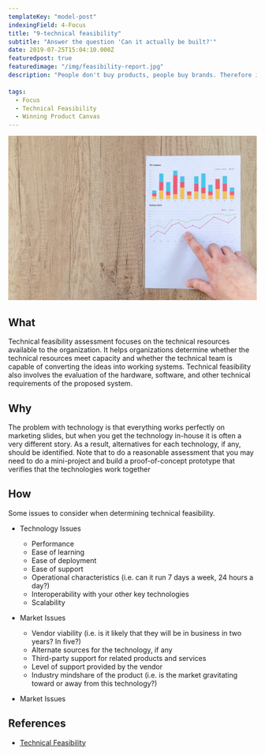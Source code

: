 ```yaml
---
templateKey: "model-post"
indexingField: 4-Focus
title: "9-technical feasibility"
subtitle: "Answer the question 'Can it actually be built?'"
date: 2019-07-25T15:04:10.000Z
featuredpost: true
featuredimage: "/img/feasibility-report.jpg"
description: "People don't buy products, people buy brands. Therefore it is very much important to develop a brand story that triggers the positive decisions on your stakeholders."

tags:
  - Focus
  - Technical Feasibility
  - Winning Product Canvas
---
```


![Technical Feasibility](/img/feasibility-report.jpg)

## What

Technical feasibility assessment focuses on the technical resources available to the organization. It helps organizations determine whether the technical resources meet capacity and whether the technical team is capable of converting the ideas into working systems. Technical feasibility also involves the evaluation of the hardware, software, and other technical requirements of the proposed system.

## Why

The problem with technology is that everything works perfectly on marketing slides, but when you get the technology in-house it is often a very different story. As a result, alternatives for each technology, if any, should be identified. Note that to do a reasonable assessment that you may need to do a mini-project and build a proof-of-concept prototype that verifies that the technologies work together

## How

Some issues to consider when determining technical feasibility.

- Technology Issues

  - Performance
  - Ease of learning
  - Ease of deployment
  - Ease of support
  - Operational characteristics (i.e. can it run 7 days a week, 24 hours a day?)
  - Interoperability with your other key technologies
  - Scalability

- Market Issues

  - Vendor viability (i.e. is it likely that they will be in business in two years? In five?)
  - Alternate sources for the technology, if any
  - Third-party support for related products and services
  - Level of support provided by the vendor
  - Industry mindshare of the product (i.e. is the market gravitating toward or away from this technology?)

- Market Issues

## References

- [Technical Feasibility](https://www.simplilearn.com/feasibility-study-article)
